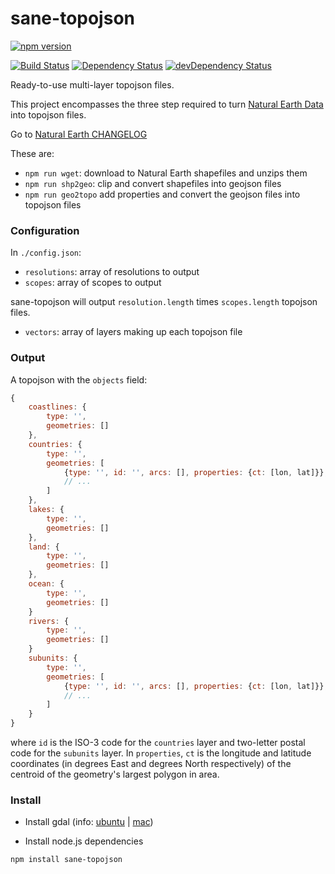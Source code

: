 # sane-topojson

[![npm version][badge-version]][npm]

[![Build Status][badge-travis]][travis]
[![Dependency Status][badge-deps]][deps]
[![devDependency Status][badge-dev-deps]][dev-deps]

Ready-to-use multi-layer topojson files.

This project encompasses the three step required to turn
[Natural Earth Data](http://www.naturalearthdata.com/) into topojson files.

Go to [Natural Earth CHANGELOG](https://github.com/nvkelso/natural-earth-vector/blob/master/CHANGELOG)

These are:

- `npm run wget`: download to Natural Earth shapefiles and unzips them
- `npm run shp2geo`: clip and convert shapefiles into geojson files
- `npm run geo2topo` add properties and convert the geojson files into topojson
  files

### Configuration

In `./config.json`:

- `resolutions`: array of resolutions to output
- `scopes`: array of scopes to output

sane-topojson will output `resolution.length` times `scopes.length` topojson
files.

- `vectors`: array of layers making up each topojson file

### Output

A topojson with the `objects` field:

```js
{
    coastlines: {
        type: '',
        geometries: []
    },
    countries: {
        type: '',
        geometries: [
            {type: '', id: '', arcs: [], properties: {ct: [lon, lat]}},
            // ...
        ]
    },
    lakes: {
        type: '',
        geometries: []
    },
    land: {
        type: '',
        geometries: []
    },
    ocean: {
        type: '',
        geometries: []
    }
    rivers: {
        type: '',
        geometries: []
    }
    subunits: {
        type: '',
        geometries: [
            {type: '', id: '', arcs: [], properties: {ct: [lon, lat]}},
            // ...
        ]
    }
}
```

where `id` is the ISO-3 code for the `countries` layer and two-letter postal
code for the `subunits` layer. In `properties`, `ct` is the longitude and
latitude coordinates (in degrees East and degrees North respectively) of the
centroid of the geometry's largest polygon in area.

### Install

- Install gdal (info:
  [ubuntu](http://www.sarasafavi.com/installing-gdalogr-on-ubuntu.html) |
  [mac](https://trac.osgeo.org/gdal/wiki/BuildingOnMac))

- Install node.js dependencies

```
npm install sane-topojson
```

[npm]: https://www.npmjs.com/package/sane-topojson
[travis]: https://travis-ci.org/etpinard/sane-topojson
[badge-travis]: https://travis-ci.org/etpinard/sane-topojson.svg?branch=master
[badge-version]: https://badge.fury.io/js/sane-topojson.svg
[badge-deps]: https://david-dm.org/etpinard/sane-topojson.svg?style=flat-square
[deps]: https://david-dm.org/etpinard/sane-topojson
[badge-dev-deps]: https://david-dm.org/etpinard/sane-topojson/dev-status.svg?style=flat-square
[dev-deps]: https://david-dm.org/etpinard/sane-topojson#info=devDependencies
